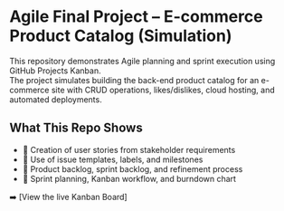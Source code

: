 # Agile Final Project – E-commerce Product Catalog (Simulation)

This repository demonstrates Agile planning and sprint execution using GitHub Projects Kanban.  
The project simulates building the back-end product catalog for an e-commerce site with CRUD operations, likes/dislikes, cloud hosting, and automated deployments.  

## What This Repo Shows
- 📌 Creation of user stories from stakeholder requirements  
- 📌 Use of issue templates, labels, and milestones  
- 📌 Product backlog, sprint backlog, and refinement process  
- 📌 Sprint planning, Kanban workflow, and burndown chart  

➡️ [View the live Kanban Board] 
